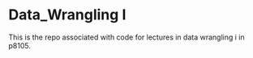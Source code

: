 # Data_Wrangling I

This is the repo associated with code for lectures in data wrangling i in p8105.